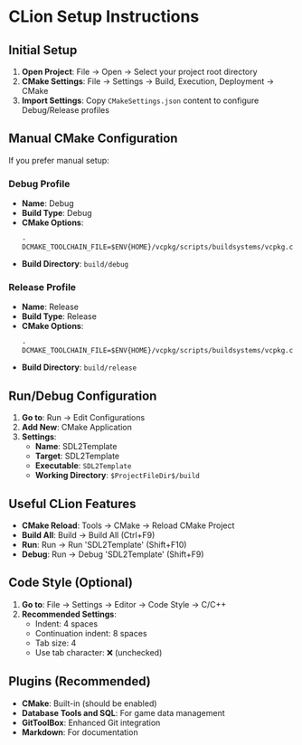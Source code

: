 # CLion Setup Instructions

## Initial Setup

1. **Open Project**: File → Open → Select your project root directory
2. **CMake Settings**: File → Settings → Build, Execution, Deployment → CMake
3. **Import Settings**: Copy `CMakeSettings.json` content to configure Debug/Release profiles

## Manual CMake Configuration

If you prefer manual setup:

### Debug Profile
- **Name**: Debug
- **Build Type**: Debug
- **CMake Options**: 
  ```
  -DCMAKE_TOOLCHAIN_FILE=$ENV{HOME}/vcpkg/scripts/buildsystems/vcpkg.cmake
  ```
- **Build Directory**: `build/debug`

### Release Profile  
- **Name**: Release
- **Build Type**: Release
- **CMake Options**:
  ```
  -DCMAKE_TOOLCHAIN_FILE=$ENV{HOME}/vcpkg/scripts/buildsystems/vcpkg.cmake
  ```
- **Build Directory**: `build/release`

## Run/Debug Configuration

1. **Go to**: Run → Edit Configurations
2. **Add New**: CMake Application
3. **Settings**:
   - **Name**: SDL2Template
   - **Target**: SDL2Template
   - **Executable**: `SDL2Template`
   - **Working Directory**: `$ProjectFileDir$/build`

## Useful CLion Features

- **CMake Reload**: Tools → CMake → Reload CMake Project
- **Build All**: Build → Build All (Ctrl+F9)
- **Run**: Run → Run 'SDL2Template' (Shift+F10)
- **Debug**: Run → Debug 'SDL2Template' (Shift+F9)

## Code Style (Optional)

1. **Go to**: File → Settings → Editor → Code Style → C/C++
2. **Recommended Settings**:
   - Indent: 4 spaces
   - Continuation indent: 8 spaces
   - Tab size: 4
   - Use tab character: ❌ (unchecked)

## Plugins (Recommended)

- **CMake**: Built-in (should be enabled)
- **Database Tools and SQL**: For game data management
- **GitToolBox**: Enhanced Git integration
- **Markdown**: For documentation